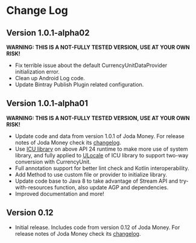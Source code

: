 Change Log
==========
## Version 1.0.1-alpha02
 **WARNING: THIS IS A NOT-FULLY TESTED VERSION, USE AT YOUR OWN RISK!** 
 * Fix terrible issue about the default CurrencyUnitDataProvider initialization error.
 * Clean up Android Log code.
 * Update Bintray Publish Plugin related configuration.

## Version 1.0.1-alpha01

 **WARNING: THIS IS A NOT-FULLY TESTED VERSION, USE AT YOUR OWN RISK!** 
 * Update code and data from version 1.0.1 of Joda Money.
   For release notes of Joda Money check its [changelog](https://www.joda.org/joda-money/changes-report.html#a1.0.1).
 * Use [ICU library](https://developer.android.com/guide/topics/resources/icu4j-framework) on above API 24 runtime to make more use of system library,
   and fully applied to [ULocale](https://developer.android.com/reference/android/icu/util/ULocale) of ICU library to support two-way conversion with CurrencyUnit.
 * Full annotation support for better lint check and Kotlin interoperability.
 * Add Method to use custom file or provider to initialize library.
 * Update code base to Java 8 to take advantage of Stream API and try-with-resources function, also update AGP and dependencies.
 * Improved documentation and more!


## Version 0.12

 * Initial release. Includes code from version 0.12 of Joda Money.
   For release notes of Joda Money check its [changelog](https://www.joda.org/joda-money/changes-report.html#a0.12).